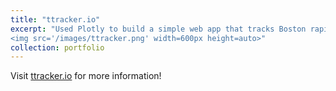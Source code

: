 ```yaml
---
title: "ttracker.io"
excerpt: "Used Plotly to build a simple web app that tracks Boston rapid transit in real time. 
<img src='/images/ttracker.png' width=600px height=auto>"
collection: portfolio
---
```

Visit [ttracker.io](https://www.ttracker.io)  for more information!